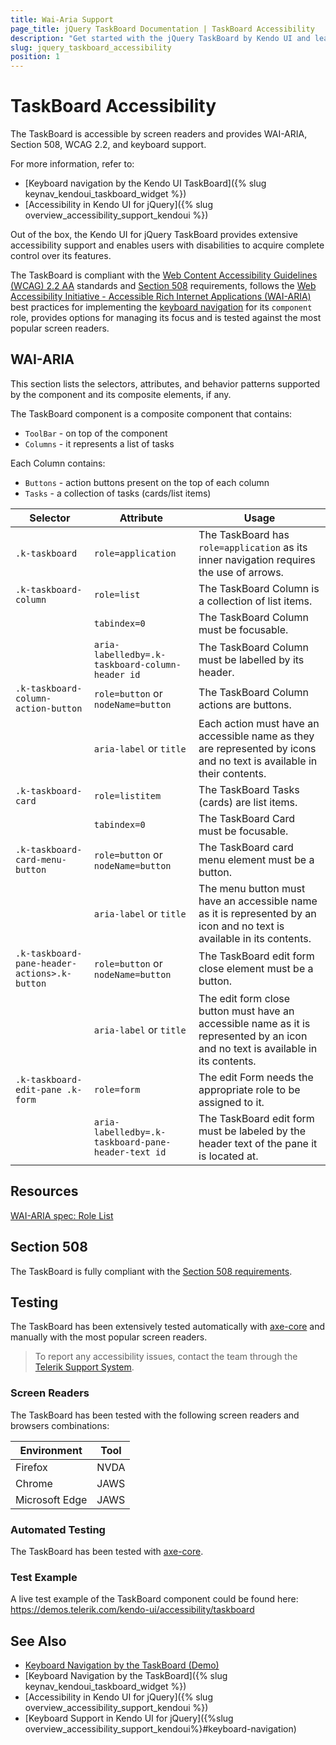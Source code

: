 ```yaml
---
title: Wai-Aria Support
page_title: jQuery TaskBoard Documentation | TaskBoard Accessibility
description: "Get started with the jQuery TaskBoard by Kendo UI and learn about its accessibility support for WAI-ARIA, Section 508, and WCAG 2.2."
slug: jquery_taskboard_accessibility
position: 1
---
```


# TaskBoard Accessibility

The TaskBoard is accessible by screen readers and provides WAI-ARIA, Section 508, WCAG 2.2, and keyboard support.

 For more information, refer to:
* [Keyboard navigation by the Kendo UI TaskBoard]({% slug keynav_kendoui_taskboard_widget %})
* [Accessibility in Kendo UI for jQuery]({% slug overview_accessibility_support_kendoui %})




Out of the box, the Kendo UI for jQuery TaskBoard provides extensive accessibility support and enables users with disabilities to acquire complete control over its features.


The TaskBoard is compliant with the [Web Content Accessibility Guidelines (WCAG) 2.2 AA](https://www.w3.org/TR/WCAG22/) standards and [Section 508](https://www.section508.gov/) requirements, follows the [Web Accessibility Initiative - Accessible Rich Internet Applications (WAI-ARIA)](https://www.w3.org/WAI/ARIA/apg/) best practices for implementing the [keyboard navigation](#keyboard-navigation) for its `component` role, provides options for managing its focus and is tested against the most popular screen readers.

## WAI-ARIA


This section lists the selectors, attributes, and behavior patterns supported by the component and its composite elements, if any.


The TaskBoard component is a composite component that contains:


 - `ToolBar` - on top of the component
 - `Columns` - it represents a list of tasks


Each Column contains:


 - `Buttons` - action buttons present on the top of each column
 - `Tasks` - a collection of tasks (cards/list items)

| Selector | Attribute | Usage |
| -------- | --------- | ----- |
| `.k-taskboard` | `role=application` | The TaskBoard has `role=application` as its inner navigation requires the use of arrows. |
| `.k-taskboard-column` | `role=list` | The TaskBoard Column is a collection of list items. |
|  | `tabindex=0` | The TaskBoard Column must be focusable. |
|  | `aria-labelledby=.k-taskboard-column-header id` | The TaskBoard Column must be labelled by its header. |
| `.k-taskboard-column-action-button` | `role=button` or `nodeName=button` | The TaskBoard Column actions are buttons. |
|  | `aria-label` or `title` | Each action must have an accessible name as they are represented by icons and no text is available in their contents. |
| `.k-taskboard-card` | `role=listitem` | The TaskBoard Tasks (cards) are list items. |
|  | `tabindex=0` | The TaskBoard Card must be focusable. |
| `.k-taskboard-card-menu-button` | `role=button` or `nodeName=button` | The TaskBoard card menu element must be a button. |
|  | `aria-label` or `title` | The menu button must have an accessible name as it is represented by an icon and no text is available in its contents. |
| `.k-taskboard-pane-header-actions>.k-button` | `role=button` or `nodeName=button` | The TaskBoard edit form close element must be a button. |
|  | `aria-label` or `title` | The edit form close button must have an accessible name as it is represented by an icon and no text is available in its contents. |
| `.k-taskboard-edit-pane .k-form` | `role=form` | The edit Form needs the appropriate role to be assigned to it. |
|  | `aria-labelledby=.k-taskboard-pane-header-text id` | The TaskBoard edit form must be labeled by the header text of the pane it is located at. |

## Resources

[WAI-ARIA spec: Role List](https://www.w3.org/TR/wai-aria-1.2/#listt)

## Section 508


The TaskBoard is fully compliant with the [Section 508 requirements](http://www.section508.gov/).

## Testing


The TaskBoard has been extensively tested automatically with [axe-core](https://github.com/dequelabs/axe-core) and manually with the most popular screen readers.

> To report any accessibility issues, contact the team through the [Telerik Support System](https://www.telerik.com/account/support-center).

### Screen Readers


The TaskBoard has been tested with the following screen readers and browsers combinations:

| Environment | Tool |
| ----------- | ---- |
| Firefox | NVDA |
| Chrome | JAWS |
| Microsoft Edge | JAWS |



### Automated Testing
The TaskBoard has been tested with [axe-core](https://github.com/dequelabs/axe-core).
### Test Example
A live test example of the TaskBoard component could be found here: https://demos.telerik.com/kendo-ui/accessibility/taskboard
## See Also
* [Keyboard Navigation by the TaskBoard (Demo)](https://demos.telerik.com/kendo-ui/taskboard/keyboard-navigation)
* [Keyboard Navigation by the TaskBoard]({% slug keynav_kendoui_taskboard_widget %})
* [Accessibility in Kendo UI for jQuery]({% slug overview_accessibility_support_kendoui %})
* [Keyboard Support in Kendo UI for jQuery]({%slug overview_accessibility_support_kendoui%}#keyboard-navigation)